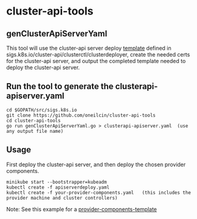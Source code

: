 # cluster-api-tools

## genClusterApiServerYaml

This tool will use the cluster-api server deploy [template](https://github.com/kubernetes-sigs/cluster-api/blob/master/clusterctl/clusterdeployer/clusterapiservertemplate.go) defined in 
sigs.k8s.io/cluster-api/clusterctl/clusterdeployer, 
create the needed certs for the cluster-api server,
and output the completed template needed to deploy the cluster-api server.

## Run the tool to generate the clusterapi-apiserver.yaml 
    cd $GOPATH/src/sigs.k8s.io
    git clone https://github.com/oneilcin/cluster-api-tools
    cd cluster-api-tools
    go run genClusterApiServerYaml.go > clusterapi-apiserver.yaml  (use any output file name)

## Usage

First deploy the cluster-api server, and then deploy the chosen provider components.

    minikube start --bootstrapper=kubeadm
    kubectl create -f apiserverdeploy.yaml
    kubectl create -f your-provider-components.yaml   (this includes the provider machine and cluster controllers)

Note: See this example for a [provider-components-template](https://github.com/samsung-cnct/cluster-api-provider-ssh/blob/master/clusterctl/examples/ssh/provider-components.yaml.template)
